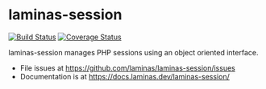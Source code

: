 # laminas-session

[![Build Status](https://travis-ci.org/laminas/laminas-session.svg?branch=master)](https://travis-ci.org/laminas/laminas-session)
[![Coverage Status](https://coveralls.io/repos/laminas/laminas-session/badge.svg?branch=master)](https://coveralls.io/r/laminas/laminas-session?branch=master)

laminas-session manages PHP sessions using an object oriented interface. 

- File issues at https://github.com/laminas/laminas-session/issues
- Documentation is at https://docs.laminas.dev/laminas-session/

